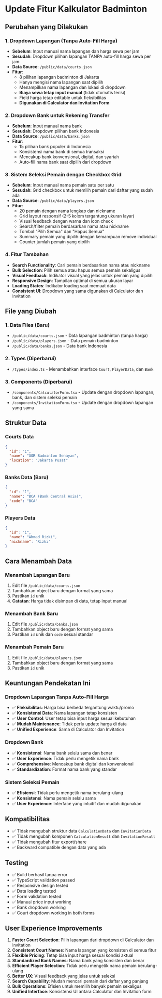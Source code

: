 # Update Fitur Kalkulator Badminton

## Perubahan yang Dilakukan

### 1. Dropdown Lapangan (Tanpa Auto-Fill Harga)
- **Sebelum**: Input manual nama lapangan dan harga sewa per jam
- **Sesudah**: Dropdown pilihan lapangan TANPA auto-fill harga sewa per jam
- **Data Source**: `/public/data/courts.json`
- **Fitur**:
  - 8 pilihan lapangan badminton di Jakarta
  - Hanya mengisi nama lapangan saat dipilih
  - Menampilkan nama lapangan dan lokasi di dropdown
  - **Biaya sewa tetap input manual** (tidak otomatis terisi)
  - Field harga tetap editable untuk fleksibilitas
  - **Digunakan di Calculator dan Invitation Form**

### 2. Dropdown Bank untuk Rekening Transfer
- **Sebelum**: Input manual nama bank
- **Sesudah**: Dropdown pilihan bank Indonesia
- **Data Source**: `/public/data/banks.json`
- **Fitur**:
  - 15 pilihan bank populer di Indonesia
  - Konsistensi nama bank di semua transaksi
  - Mencakup bank konvensional, digital, dan syariah
  - Auto-fill nama bank saat dipilih dari dropdown

### 3. Sistem Seleksi Pemain dengan Checkbox Grid
- **Sebelum**: Input manual nama pemain satu per satu
- **Sesudah**: Grid checkbox untuk memilih pemain dari daftar yang sudah ada
- **Data Source**: `/public/data/players.json`
- **Fitur**:
  - 20 pemain dengan nama lengkap dan nickname
  - Grid layout responsif (2-5 kolom tergantung ukuran layar)
  - Visual feedback dengan warna dan icon check
  - Search/filter pemain berdasarkan nama atau nickname
  - Tombol "Pilih Semua" dan "Hapus Semua"
  - Summary pemain yang dipilih dengan kemampuan remove individual
  - Counter jumlah pemain yang dipilih

### 4. Fitur Tambahan
- **Search Functionality**: Cari pemain berdasarkan nama atau nickname
- **Bulk Selection**: Pilih semua atau hapus semua pemain sekaligus
- **Visual Feedback**: Indikator visual yang jelas untuk pemain yang dipilih
- **Responsive Design**: Tampilan optimal di semua ukuran layar
- **Loading States**: Indikator loading saat memuat data
- **Consistent UI**: Dropdown yang sama digunakan di Calculator dan Invitation

## File yang Diubah

### 1. Data Files (Baru)
- `/public/data/courts.json` - Data lapangan badminton (tanpa harga)
- `/public/data/players.json` - Data pemain badminton
- `/public/data/banks.json` - Data bank Indonesia

### 2. Types (Diperbarui)
- `/types/index.ts` - Menambahkan interface `Court`, `PlayerData`, dan `Bank`

### 3. Components (Diperbarui)
- `/components/CalculatorForm.tsx` - Update dengan dropdown lapangan, bank, dan sistem seleksi pemain
- `/components/InvitationForm.tsx` - Update dengan dropdown lapangan yang sama

## Struktur Data

### Courts Data
```json
{
  "id": "1",
  "name": "GOR Badminton Senayan",
  "location": "Jakarta Pusat"
}
```

### Banks Data (Baru)
```json
{
  "id": "1",
  "name": "BCA (Bank Central Asia)",
  "code": "BCA"
}
```

### Players Data
```json
{
  "id": "1",
  "name": "Ahmad Rizki",
  "nickname": "Rizki"
}
```

## Cara Menambah Data

### Menambah Lapangan Baru
1. Edit file `/public/data/courts.json`
2. Tambahkan object baru dengan format yang sama
3. Pastikan `id` unik
4. **Catatan**: Harga tidak disimpan di data, tetap input manual

### Menambah Bank Baru
1. Edit file `/public/data/banks.json`
2. Tambahkan object baru dengan format yang sama
3. Pastikan `id` unik dan `code` sesuai standar

### Menambah Pemain Baru
1. Edit file `/public/data/players.json`
2. Tambahkan object baru dengan format yang sama
3. Pastikan `id` unik

## Keuntungan Pendekatan Ini

### Dropdown Lapangan Tanpa Auto-Fill Harga
- ✅ **Fleksibilitas**: Harga bisa berbeda tergantung waktu/promo
- ✅ **Konsistensi Data**: Nama lapangan tetap konsisten
- ✅ **User Control**: User tetap bisa input harga sesuai kebutuhan
- ✅ **Mudah Maintenance**: Tidak perlu update harga di data
- ✅ **Unified Experience**: Sama di Calculator dan Invitation

### Dropdown Bank
- ✅ **Konsistensi**: Nama bank selalu sama dan benar
- ✅ **User Experience**: Tidak perlu mengetik nama bank
- ✅ **Comprehensive**: Mencakup bank digital dan konvensional
- ✅ **Standardization**: Format nama bank yang standar

### Sistem Seleksi Pemain
- ✅ **Efisiensi**: Tidak perlu mengetik nama berulang-ulang
- ✅ **Konsistensi**: Nama pemain selalu sama
- ✅ **User Experience**: Interface yang intuitif dan mudah digunakan

## Kompatibilitas

- ✅ Tidak mengubah struktur data `CalculationData` dan `InvitationData`
- ✅ Tidak mengubah komponen `CalculationResult` dan `InvitationResult`
- ✅ Tidak mengubah fitur export/share
- ✅ Backward compatible dengan data yang ada

## Testing

- ✅ Build berhasil tanpa error
- ✅ TypeScript validation passed
- ✅ Responsive design tested
- ✅ Data loading tested
- ✅ Form validation tested
- ✅ Manual price input working
- ✅ Bank dropdown working
- ✅ Court dropdown working in both forms

## User Experience Improvements

1. **Faster Court Selection**: Pilih lapangan dari dropdown di Calculator dan Invitation
2. **Consistent Court Names**: Nama lapangan yang konsisten di semua fitur
3. **Flexible Pricing**: Tetap bisa input harga sesuai kondisi aktual
4. **Standardized Bank Names**: Nama bank yang konsisten dan benar
5. **Efficient Player Selection**: Tidak perlu mengetik nama pemain berulang-ulang
6. **Better UX**: Visual feedback yang jelas untuk seleksi
7. **Search Capability**: Mudah mencari pemain dari daftar yang panjang
8. **Bulk Operations**: Efisien untuk memilih banyak pemain sekaligus
9. **Unified Interface**: Konsistensi UI antara Calculator dan Invitation form
